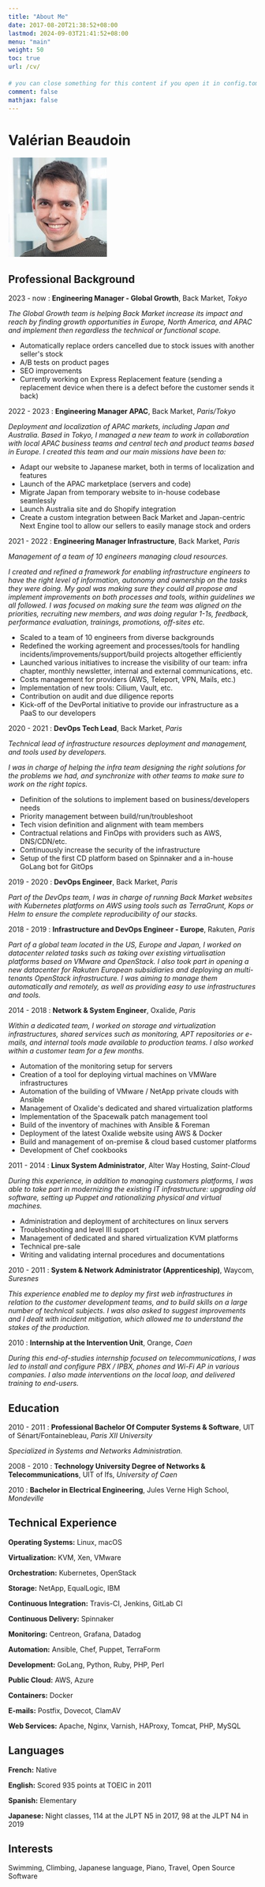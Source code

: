 ```yaml
---
title: "About Me"
date: 2017-08-20T21:38:52+08:00
lastmod: 2024-09-03T21:41:52+08:00
menu: "main"
weight: 50
toc: true
url: /cv/

# you can close something for this content if you open it in config.toml.
comment: false
mathjax: false
---
```


# Valérian Beaudoin

![VaLouille](/images/valouille.jpeg "Valérian Beaudoin")

## Professional Background

2023 - now : **Engineering Manager - Global Growth**, Back Market, _Tokyo_

_The Global Growth team is helping Back Market increase its impact and reach by finding growth opportunities in Europe, North America, and APAC and implement then regardless the technical or functional scope._

- Automatically replace orders cancelled due to stock issues with another seller's stock
- A/B tests on product pages
- SEO improvements
- Currently working on Express Replacement feature (sending a replacement device when there is a defect before the customer sends it back)

2022 - 2023 : **Engineering Manager APAC**, Back Market, _Paris/Tokyo_

_Deployment and localization of APAC markets, including Japan and Australia._
_Based in Tokyo, I managed a new team to work in collaboration with local APAC business teams and central tech and product teams based in Europe. I created this team and our main missions have been to:_

- Adapt our website to Japanese market, both in terms of localization and features
- Launch of the APAC marketplace (servers and code)
- Migrate Japan from temporary website to in-house codebase seamlessly
- Launch Australia site and do Shopify integration
- Create a custom integration between Back Market and Japan-centric Next Engine tool to allow our sellers to easily manage stock and orders

2021 - 2022 : **Engineering Manager Infrastructure**, Back Market, _Paris_

_Management of a team of 10 engineers managing cloud resources._

_I created and refined a framework for enabling infrastructure engineers to have the right level of information, autonomy and ownership on the tasks they were doing. My goal was making sure they could all propose and implement improvements on both processes and tools, within guidelines we all followed._
_I was focused on making sure the team was aligned on the priorities, recruiting new members, and was doing regular 1-1s, feedback, performance evaluation, trainings, promotions, off-sites etc._

- Scaled to a team of 10 engineers from diverse backgrounds
- Redefined the working agreement and processes/tools for handling incidents/improvements/support/build projects altogether efficiently
- Launched various initiatives to increase the visibility of our team: infra chapter, monthly newsletter, internal and external communications, etc.
- Costs management for providers (AWS, Teleport, VPN, Mails, etc.)
- Implementation of new tools: Cilium, Vault, etc.
- Contribution on audit and due diligence reports
- Kick-off of the DevPortal initiative to provide our infrastructure as a PaaS to our developers

2020 - 2021 : **DevOps Tech Lead**, Back Market, _Paris_

_Technical lead of infrastructure resources deployment and management, and tools used by developers._

_I was in charge of helping the infra team designing the right solutions for the problems we had, and synchronize with other teams to make sure to work on the right topics._

- Definition of the solutions to implement based on business/developers needs
- Priority management between build/run/troubleshoot
- Tech vision definition and alignment with team members
- Contractual relations and FinOps with providers such as AWS, DNS/CDN/etc.
- Continuously increase the security of the infrastructure
- Setup of the first CD platform based on Spinnaker and a in-house GoLang bot for GitOps

2019 - 2020 : **DevOps Engineer**, Back Market, _Paris_

_Part of the DevOps team, I was in charge of running Back Market websites with Kubernetes platforms on AWS using tools such as TerraGrunt, Kops or Helm to ensure the complete reproducibility of our stacks._

2018 - 2019 : **Infrastructure and DevOps Engineer - Europe**, Rakuten, _Paris_

_Part of a global team located in the US, Europe and Japan, I worked on datacenter related tasks such as taking over existing virtualisation platforms based on VMware and OpenStack. I also took part in opening a new datacenter for Rakuten European subsidiaries and deploying an multi-tenants OpenStack infrastructure. I was aiming to manage them automatically and remotely, as well as providing easy to use infrastructures and tools._

2014 - 2018 : **Network & System Engineer**, Oxalide, _Paris_

_Within a dedicated team, I worked on storage and virtualization infrastructures, shared services such as monitoring, APT repositories or e-mails, and internal tools made available to production teams. I also worked within a customer team for a few months._

- Automation of the monitoring setup for servers
- Creation of a tool for deploying virtual machines on VMWare infrastructures
- Automation of the building of VMware / NetApp private clouds with Ansible
- Management of Oxalide's dedicated and shared virtualization platforms
- Implementation of the Spacewalk patch management tool
- Build of the inventory of machines with Ansible & Foreman
- Deployment of the latest Oxalide website using AWS & Docker
- Build and management of on-premise & cloud based customer platforms
- Development of Chef cookbooks

2011 - 2014 : **Linux System Administrator**, Alter Way Hosting, _Saint-Cloud_

_During this experience, in addition to managing customers platforms, I was able to take part in modernizing the existing IT infrastructure: upgrading old software, setting up Puppet and rationalizing physical and virtual machines._

- Administration and deployment of architectures on linux servers
- Troubleshooting and level III support
- Management of dedicated and shared virtualization KVM platforms
- Technical pre-sale
- Writing and validating internal procedures and documentations

2010 - 2011 : **System & Network Administrator (Apprenticeship)**, Waycom, _Suresnes_

_This experience enabled me to deploy my first web infrastructures in relation to the customer development teams, and to build skills on a large number of technical subjects. I was also asked to suggest improvements and I dealt with incident mitigation, which allowed me to understand the stakes of the production._

2010 : **Internship at the Intervention Unit**, Orange, _Caen_

_During this end-of-studies internship focused on telecommunications, I was led to install and configure PBX / IPBX, phones and Wi-Fi AP in various companies. I also made interventions on the local loop, and delivered training to end-users._

## Education

2010 - 2011 : **Professional Bachelor Of Computer Systems & Software**, UIT of Sénart/Fontainebleau, _Paris XII University_

_Specialized in Systems and Networks Administration._

2008 - 2010 : **Technology University Degree of Networks & Telecommunications**, UIT of Ifs, _University of Caen_

2010 : **Bachelor in Electrical Engineering**, Jules Verne High School, _Mondeville_

## Technical Experience

**Operating Systems:**
Linux, macOS

**Virtualization:**
KVM, Xen, VMware

**Orchestration:**
Kubernetes, OpenStack

**Storage:**
NetApp, EqualLogic, IBM

**Continuous Integration:**
Travis-CI, Jenkins, GitLab CI

**Continuous Delivery:**
Spinnaker

**Monitoring:**
Centreon, Grafana, Datadog

**Automation:**
Ansible, Chef, Puppet, TerraForm

**Development:**
GoLang, Python, Ruby, PHP, Perl

**Public Cloud:**
AWS, Azure

**Containers:**
Docker

**E-mails:**
Postfix, Dovecot, ClamAV

**Web Services:**
Apache, Nginx, Varnish, HAProxy, Tomcat, PHP, MySQL

## Languages

**French:** Native

**English:** Scored 935 points at TOEIC in 2011

**Spanish:** Elementary

**Japanese:** Night classes, 114 at the JLPT N5 in 2017, 98 at the JLPT N4 in 2019

## Interests

Swimming, Climbing,
Japanese language, Piano,
Travel,
Open Source Software
